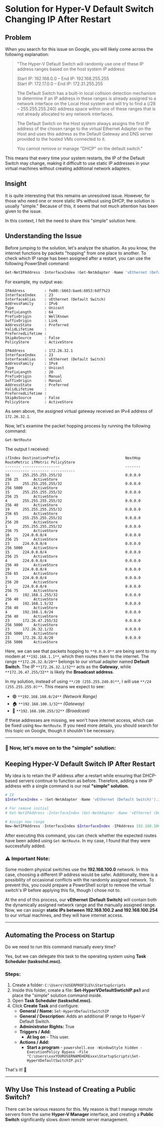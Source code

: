 # Solution for Hyper-V Default Switch Changing IP After Restart

## Problem
When you search for this issue on Google, you will likely come across the following explanation:

> "The Hyper-V Default Switch will randomly use one of these IP address ranges based on the host system IP address:
>
> Start IP: 192.168.0.0 – End IP: 192.168.255.255  
> Start IP: 172.17.0.0 – End IP: 172.31.255.255  
>
> The Default Switch has a built-in local collision detection mechanism to determine if an IP address in these ranges is already assigned to a network interface on the Local Host system and will try to find a (/28 – 255.255.255.240) address space within one of these ranges that is not already allocated to any network interfaces.
>
> The Default Switch on the Host system always assigns the first IP address of the chosen range to the virtual Ethernet Adapter on the Host and uses this address as the Default Gateway and DNS server provided to the hosted VMs connected to it.
>
> You cannot remove or manage "DHCP" on the default switch."

This means that every time your system restarts, the IP of the Default Switch may change, making it difficult to use static IP addresses in your virtual machines without creating additional network adapters.

## Insight
It is quite interesting that this remains an unresolved issue. However, for those who need one or more static IPs without using DHCP, the solution is usually "simple." Because of this, it seems that not much attention has been given to the issue. 

In this context, I felt the need to share this "simple" solution here.

## Understanding the Issue
Before jumping to the solution, let's analyze the situation. As you know, the internet functions by packets "hopping" from one place to another. To check which IP range has been assigned after a restart, you can use the following PowerShell command:

```powershell
Get-NetIPAddress -InterfaceIndex (Get-NetAdapter -Name 'vEthernet (Default Switch)').ifIndex
```

For example, my output was:

```
IPAddress         : fe80::b663:bae6:6053:6df7%23
InterfaceIndex    : 23
InterfaceAlias    : vEthernet (Default Switch)
AddressFamily     : IPv6
Type              : Unicast
PrefixLength      : 64
PrefixOrigin      : WellKnown
SuffixOrigin      : Link
AddressState      : Preferred
ValidLifetime     :
PreferredLifetime :
SkipAsSource      : False
PolicyStore       : ActiveStore

IPAddress         : 172.26.32.1
InterfaceIndex    : 23
InterfaceAlias    : vEthernet (Default Switch)
AddressFamily     : IPv4
Type              : Unicast
PrefixLength      : 20
PrefixOrigin      : Manual
SuffixOrigin      : Manual
AddressState      : Preferred
ValidLifetime     :
PreferredLifetime :
SkipAsSource      : False
PolicyStore       : ActiveStore
```

As seen above, the assigned virtual gateway received an IPv4 address of `172.26.32.1`.

Now, let's examine the packet hopping process by running the following command:

```powershell
Get-NetRoute
```

The output I received:

```
ifIndex DestinationPrefix                              NextHop                                  RouteMetric ifMetric PolicyStore
------- -----------------                              -------                                  ----------- -------- -----------
16      255.255.255.255/32                             0.0.0.0                                          256 25       ActiveStore
23      255.255.255.255/32                             0.0.0.0                                          256 5000     ActiveStore
15      255.255.255.255/32                             0.0.0.0                                          256 25       ActiveStore
4       255.255.255.255/32                             0.0.0.0                                          256 40       ActiveStore
19      255.255.255.255/32                             0.0.0.0                                          256 65       ActiveStore
3       255.255.255.255/32                             0.0.0.0                                          256 20       ActiveStore
1       255.255.255.255/32                             0.0.0.0                                          256 75       ActiveStore
16      224.0.0.0/4                                    0.0.0.0                                          256 25       ActiveStore
23      224.0.0.0/4                                    0.0.0.0                                          256 5000     ActiveStore
15      224.0.0.0/4                                    0.0.0.0                                          256 25       ActiveStore
4       224.0.0.0/4                                    0.0.0.0                                          256 40       ActiveStore
19      224.0.0.0/4                                    0.0.0.0                                          256 65       ActiveStore
3       224.0.0.0/4                                    0.0.0.0                                          256 20       ActiveStore
1       224.0.0.0/4                                    0.0.0.0                                          256 75       ActiveStore
4       192.168.1.255/32                               0.0.0.0                                          256 40       ActiveStore
4       192.168.1.5/32                                 0.0.0.0                                          256 40       ActiveStore
4       192.168.1.0/24                                 0.0.0.0                                          256 40       ActiveStore
23      172.26.47.255/32                               0.0.0.0                                          256 5000     ActiveStore
23      172.26.32.1/32                                 0.0.0.0                                          256 5000     ActiveStore
23      172.26.32.0/20                                 0.0.0.0                                          256 5000     ActiveStore
```

Here, we can see that packets hopping to `**0.0.0.0**` are being sent to my modem at `**192.168.1.1**`, which then routes them to the internet. The range `**172.26.32.0/20**` belongs to our virtual adapter named **Default Switch**. The IP `**172.26.32.1/32**` acts as the **Gateway**, while `**172.26.47.255/32**` is likely the **Broadcast address**.

In my solution, instead of using `**/20 (255.255.240.0)**`, I will use `**/24 (255.255.255.0)**`. This means we expect to see:

- 🟢 `**192.168.100.0/24**`  *(Network Range)*
- 🏠 `**192.168.100.1/32**` *(Gateway)*
- 🚀 `**192.168.100.255/32**` *(Broadcast)*

If these addresses are missing, we won't have internet access, which can be fixed using `New-NetRoute`. If you need more details, you should search for this topic on Google, though it shouldn't be necessary.

---

### 🔧 Now, let's move on to the **"simple" solution:**

## Keeping Hyper-V Default Switch IP After Restart

My idea is to retain the IP address after a restart while ensuring that DHCP-based servers continue to function as before. Therefore, adding a new IP address with a single command is our real **"simple" solution.**

```powershell
# IX
$InterfaceIndex = (Get-NetAdapter -Name 'vEthernet (Default Switch)').ifIndex

# For remove initial
# Get-NetIPAddress -InterfaceIndex (Get-NetAdapter -Name 'vEthernet (Default Switch)').ifIndex | Remove-NetIPAddress -confirm:$false

# Assign new range
New-NetIPAddress -InterfaceIndex $InterfaceIndex -IPAddress 192.168.100.1 -PrefixLength 24
```

After executing this command, you can check whether the expected routes have been added using `Get-NetRoute`. In my case, I found that they were successfully added.

### ⚠ Important Note:
Some modern physical switches use the **192.168.100.0** network. In this case, choosing a different IP address would be safer. Additionally, there is a possibility of occasional conflicts with the randomly assigned network. To prevent this, you could prepare a PowerShell script to remove the virtual switch's IP before applying this fix, though I chose not to.

At the end of this process, our **vEthernet (Default Switch)** will contain both the dynamically assigned network range and the manually assigned range. Now, we can assign **static IPs between 192.168.100.2 and 192.168.100.254** to our virtual machines, and they will have internet access.

---

## Automating the Process on Startup

Do we need to run this command manually every time?

Yes, but we can delegate this task to the operating system using **Task Scheduler (taskschd.msc).**

### Steps:
1. Create a folder: `C:\Users\%USERPROFILE%\StartupScripts`
2. Inside this folder, create a file: **Set-HyperVDefaultSwtichIP.ps1** and place the "simple" solution command inside.
3. Open **Task Scheduler (taskschd.msc).**
4. Click **Create Task** and configure:
   - **General / Name:** `Set-HyperVDefaultSwitchIP`
   - **General / Description:** Adds an additional IP range to Hyper-V Default Switch.
   - **Administrator Rights:** True
   - **Triggers / Add:**
     - **At log on** - This user.
   - **Actions / Add:**
     - **Start a program** - `powershell.exe -WindowStyle hidden -ExecutionPolicy Bypass -File "C:\Users\xxxYOURUSERNAMEHERExxx\StartupScripts\Set-HyperVDefaultSwitchIP.ps1"`

That's it! 🎉

---

## Why Use This Instead of Creating a Public Switch?

There can be various reasons for this. My reason is that I manage remote servers from the same **Hyper-V Manager** interface, and creating a **Public Switch** significantly slows down remote server management.

